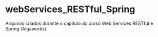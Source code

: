 # webServices_RESTful_Spring
Arquivos criados durante o capítulo do curso Web Services RESTful e Spring (Algaworks).
